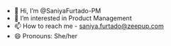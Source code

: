 - 👋 Hi, I’m @SaniyaFurtado-PM
- 👀 I’m interested in Product Management
- 📫 How to reach me - saniya.furtado@zeepup.com
- 😄 Pronouns: She/her

<!---
SaniyaFurtado-PM/SaniyaFurtado-PM is a ✨ special ✨ repository because its `README.md` (this file) appears on your GitHub profile.
You can click the Preview link to take a look at your changes.
--->
